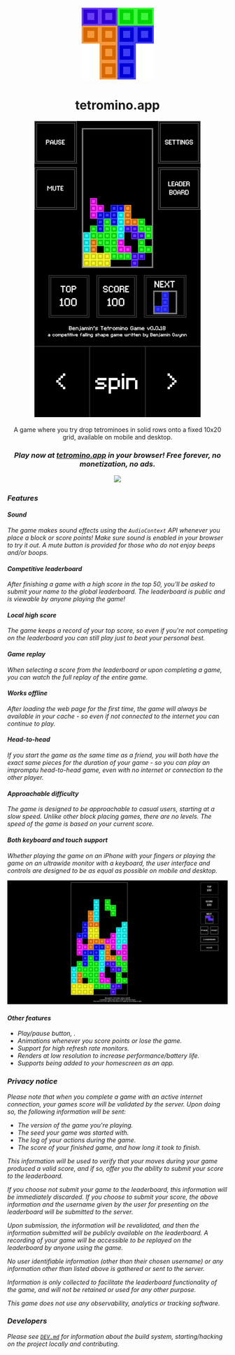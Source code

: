 
<p align="center">
	<a href="https://tetromino.app">
		<img src="src/icons/favicon.png" />
	</a>
	<h1 align="center">tetromino.app</h1>
</p>

<p align="center">
	<a href="https://tetromino.app"><img src="screenshots/game_iPhone 6_7_8.png" width="380px"></a>
	<br/>
	<br/>
	A game where you try drop tetrominoes in solid rows onto a fixed 10x20 grid, available on mobile and desktop.
</p>

<h3 align="center"><em>Play now at <a href="https://tetromino.app">tetromino.app</a> in your browser! Free forever, no monetization, no ads.</h3>
<p align="center"><a href="https://tetromino.app"><img src="https://api.netlify.com/api/v1/badges/7ba6531e-79ed-42d4-910e-f1f458a9c767/deploy-status" /></a></p>

### Features

#### Sound

The game makes sound effects using the `AudioContext` API whenever you place a block or score points! Make sure sound is enabled in your browser to try it out. A mute button is provided for those who do not enjoy beeps and/or boops.

#### Competitive leaderboard

After finishing a game with a high score in the top 50, you'll be asked to submit your name to the global leaderboard. The leaderboard is public and is viewable by anyone playing the game!

#### Local high score

The game keeps a record of your top score, so even if you're not competing on the leaderboard you can still play just to beat your personal best.

#### Game replay

When selecting a score from the leaderboard or upon completing a game, you can watch the full replay of the entire game.

#### Works offline

After loading the web page for the first time, the game will always be available in your cache - so even if not connected to the internet you can continue to play.

#### Head-to-head

If you start the game as the same time as a friend, you will both have the exact same pieces for the duration of your game - so you can play an impromptu head-to-head game, even with no internet or connection to the other player.

#### Approachable difficulty

The game is designed to be approachable to casual users, starting at a slow speed. Unlike other block placing games, there are no levels. The speed of the game is based on your current score.

#### Both keyboard and touch support

Whether playing the game on an iPhone with your fingers or playing the game on an ultrawide monitor with a keyboard, the user interface and controls are designed to be as equal as possible on mobile and desktop.

<a href="https://tetromino.app"><img src="screenshots/game_Desktop1080p.png" width="960px"></a>

#### Other features

- Play/pause button, .
- Animations whenever you score points or lose the game.
- Support for high refresh rate monitors.
- Renders at low resolution to increase performance/battery life.
- Supports being added to your homescreen as an app.

### Privacy notice

Please note that when you complete a game with an active internet connection, your games score will be validated by the server. Upon doing so, the following information will be sent:

- The version of the game you're playing.
- The seed your game was started with.
- The log of your actions during the game.
- The score of your finished game, and how long it took to finish.

This information will be used to verify that your moves during your game produced a valid score, and if so, offer you the ability to submit your score to the leaderboard.

If you choose not submit your game to the leaderboard, this information will be immediately discarded. If you choose to submit your score, the above information and the username given by the user for presenting on the leaderboard will be submitted to the server.

Upon submission, the information will be revalidated, and then the information submitted will be publicly available on the leaderboard. A recording of your game will be accessible to be replayed on the leaderboard by anyone using the game.

No user identifiable information (other than their chosen username) or any information other than listed above is gathered or sent to the server.

Information is only collected to facilitate the leaderboard functionality of the game, and will not be retained or used for any other purpose.

This game does not use any observability, analytics or tracking software.

### Developers

Please see [`DEV.md`](DEV.md) for information about the build system, starting/hacking on the project locally and contributing.